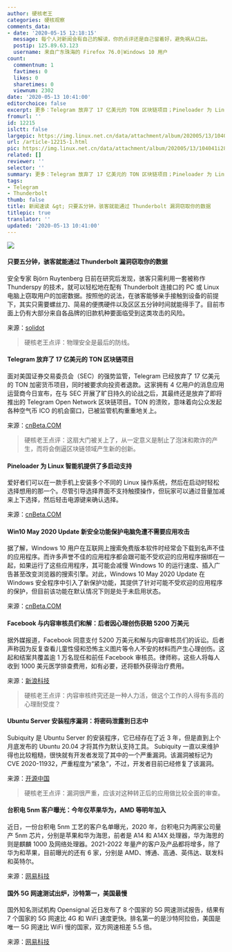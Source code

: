 ```yaml
---
author: 硬核老王
categories: 硬核观察
comments_data:
- date: '2020-05-15 12:18:15'
  message: 每个人对新闻会有自己的解读，你的点评还是自己留着好，避免祸从口出。
  postip: 125.89.63.123
  username: 来自广东珠海的 Firefox 76.0|Windows 10 用户
count:
  commentnum: 1
  favtimes: 0
  likes: 0
  sharetimes: 0
  viewnum: 2302
date: '2020-05-13 10:41:00'
editorchoice: false
excerpt: 更多：Telegram 放弃了 17 亿美元的 TON 区块链项目；Pineloader 为 Linux 智能机提供了多启动支持
fromurl: ''
id: 12215
islctt: false
largepic: https://img.linux.net.cn/data/attachment/album/202005/13/104041i28x35g32a32mum5.jpg
url: /article-12215-1.html
pic: https://img.linux.net.cn/data/attachment/album/202005/13/104041i28x35g32a32mum5.jpg.thumb.jpg
related: []
reviewer: ''
selector: ''
summary: 更多：Telegram 放弃了 17 亿美元的 TON 区块链项目；Pineloader 为 Linux 智能机提供了多启动支持
tags:
- Telegram
- Thunderbolt
thumb: false
title: 新闻速读 &gt; 只要五分钟，骇客就能通过 Thunderbolt 漏洞窃取你的数据
titlepic: true
translator: ''
updated: '2020-05-13 10:41:00'
---
```


![](/data/attachment/album/202005/13/104041i28x35g32a32mum5.jpg)


#### 只要五分钟，骇客就能通过 Thunderbolt 漏洞窃取你的数据


安全专家 Björn Ruytenberg 日前在研究后发现，骇客只需利用一套被称作 Thunderspy 的技术，就可以轻松地在配有 Thunderbolt 连接口的 PC 或 Linux 电脑上窃取用户的加密数据。按照他的说法，在骇客能够亲手接触到设备的前提下，其实只需要螺丝刀、简易的便携硬件以及区区五分钟时间就能得手了。目前市面上仍有大部分来自各品牌的旧款机种要面临受到这类攻击的风险。


来源：[solidot](https://www.solidot.org/story?sid=64331)



> 
> 硬核老王点评：物理安全是最后的防线。
> 
> 
> 


#### Telegram 放弃了 17 亿美元的 TON 区块链项目


面对美国证券交易委员会（SEC）的强势监管，Telegram 已经放弃了 17 亿美元的 TON 加密货币项目，同时被要求向投资者退款。这家拥有 4 亿用户的消息应用运营商今日宣布，在与 SEC 开展了旷日持久的论战之后，其最终还是放弃了即将推出的 Telegram Open Network 区块链项目。TON 的溃败，意味着向公众发起各种空气币 ICO 的机会窗口，已被监管机构重重地关上。


来源：[cnBeta.COM](https://www.cnbeta.com/articles/tech/978375.htm)



> 
> 硬核老王点评：这扇大门被关上了，从一定意义是制止了泡沫和欺诈的产生，而将会倒逼区块链领域产生新的创新。
> 
> 
> 


#### Pineloader 为 Linux 智能机提供了多启动支持


爱好者们可以在一款手机上安装多个不同的 Linux 操作系统，然后在启动时轻松选择想用的那一个。尽管引导选择界面不支持触摸操作，但玩家可以通过音量加减来上下选择，然后轻击电源键来确认选择。


来源：[cnBeta.COM](https://www.cnbeta.com/articles/tech/978091.htm)


#### Win10 May 2020 Update 新安全功能保护电脑免遭不需要应用攻击


据了解，Windows 10 用户在互联网上搜索免费版本软件时经常会下载到名声不佳的应用程序。而许多声誉不佳的应用程序都会跟可能不受欢迎的应用程序捆绑在一起，如果运行了这些应用程序，其可能会减慢 Windows 10 的运行速度、插入广告甚至改变浏览器的搜索引擎。对此，Windows 10 May 2020 Update 在 Windows 安全程序中引入了新保护功能，其提供了针对可能不受欢迎的应用程序的保护，但目前该功能在默认情况下则是处于未启用状态。


来源：[cnBeta.COM](https://www.cnbeta.com/articles/tech/978355.htm)


#### Facebook 与内容审核员们和解：后者因心理创伤获赔 5200 万美元


据外媒报道，Facebook 同意支付 5200 万美元和解与内容审核员们的诉讼。后者声称因为反复查看儿童性侵和恐怖主义图片等令人不安的材料而产生心理创伤。这起和结案共覆盖逾 1 万名现任和前任 Facebook 审核员。律师称，这些人将每人收到 1000 美元医学排查费用，如有必要，还将额外获得治疗费用。


来源：[新浪科技](https://tech.sina.com.cn/i/2020-05-13/doc-iircuyvi2791511.shtml?cre=tianyi&mod=pctech&loc=10&r=25&rfunc=79&tj=none&tr=25)



> 
> 硬核老王点评：内容审核终究还是一种人力活，做这个工作的人得有多高的心理耐受度？
> 
> 
> 


#### Ubuntu Server 安装程序漏洞：将密码泄露到日志中


Subiquity 是 Ubuntu Server 的安装程序，它已经存在了近 3 年，但是直到上个月底发布的 Ubuntu 20.04 才将其作为默认支持工具。 Subiquity 一直以来维护得也比较粗糙，很快就有开发者发现了其中的一个严重漏洞。该漏洞被标记为 CVE 2020-11932，严重程度为“紧急”，不过，开发者目前已经修复了该漏洞。


来源：[开源中国](https://www.oschina.net/news/115601/ubuntu-server-subiquity-password-leak)



> 
> 硬核老王点评：漏洞很严重，应该对这种转正后的应用做比较全面的审查。
> 
> 
> 


#### 台积电 5nm 客户曝光：今年仅苹果华为，AMD 等明年加入


近日，一份台积电 5nm 工艺的客户名单曝光，2020 年，台积电只为两家公司量产 5nm 芯片，分别是苹果和华为海思，前者是 A14 和 A14X 处理器，华为海思的则是麒麟 1000 及网络处理器。2021-2022 年量产的客户及产品都将增多，除了华为和苹果，目前曝光的还有 6 家，分别是 AMD、博通、高通、英伟达、联发科和英特尔。


来源：[网易科技](https://tech.163.com/20/0513/09/FCGDOBD1000999LD.html)


#### 国外 5G 网速测试出炉，沙特第一，美国最慢


国外知名测试机构 Opensignal 近日发布了 8 个国家的 5G 网速测试报告，结果有 7 个国家的 5G 网速比 4G 和 WiFi 速度更快。排名第一的是沙特阿拉伯，美国是唯一 5G 网速比 WiFi 慢的国家，双方网速相差 5.5 倍。


来源：[网易科技](https://tech.163.com/20/0513/09/FCGDI31G000999LD.html)